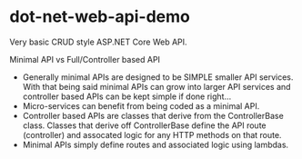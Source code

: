 # dot-net-web-api-demo

Very basic CRUD style ASP.NET Core Web API.

Minimal API vs Full/Controller based API

- Generally minimal APIs are designed to be SIMPLE smaller API services. With that being said minimal APIs can grow into larger API services and controller based APIs can be kept simple if done right...
- Micro-services can benefit from being coded as a minimal API.
- Controller based APIs are classes that derive from the ControllerBase class. Classes that derive off ControllerBase define the API route (controller) and assocated logic for any HTTP methods on that route.
- Minimal APIs simply define routes and associated logic using lambdas.
